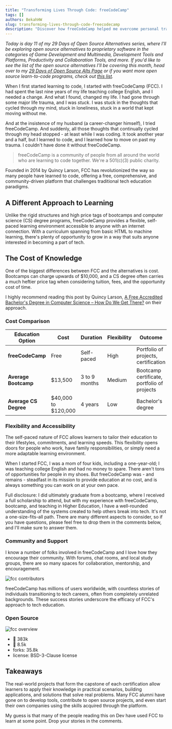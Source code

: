 ```yaml
---
title: "Transforming Lives Through Code: freeCodeCamp"
tags: []
authors: BekahHW
slug: transforming-lives-through-code-freecodecamp
description: "Discover how freeCodeCamp helped me overcome personal trauma and become a software developer, providing a flexible, supportive, and cost-effective alternative to traditional tech education."
---
```


*Today is day 11 of my 29 Days of Open Source Alternatives series, where I'll be exploring open source alternatives to proprietary software in the categories of Game Development and Multimedia, Development Tools and Platforms, Productivity and Collaboration Tools, and more. If you'd like to see the list of the open source alternatives I'll be covering this month, head over to my [29 Days of Open Source Alts Page](https://oss.fyi/oss-alts) or if you want more open source learn-to-code programs, check out [this list](https://oss.fyi/learn-to-code).* 

When I first started learning to code, I started with freeCodeCamp (FCC). I had spent the last nine years of my life teaching college English, and I needed a change. And what I found, changed my life. I had gone through some major life trauma, and I was *stuck*. I was stuck in the thoughts that cycled through my mind, stuck in loneliness, stuck in a world that kept moving without me. 

<!-- truncate -->


And at the insistence of my husband (a career-changer himself), I tried freeCodeCamp. And suddenly, all those thoughts that continually cycled through my head stopped - at least while I was coding. It took another year and a half, but I learned to code, and I learned how to move on past my trauma. I couldn't have done it without freeCodeCamp. 

> freeCodeCamp is a community of people from all around the world who are learning to code together. We're a 501(c)(3) public charity.

Founded in 2014 by Quincy Larson, FCC has revolutionized the way so many people have learned to code, offering a free, comprehensive, and community-driven platform that challenges traditional tech education paradigms.

## A Different Approach to Learning

Unlike the rigid structures and high price tags of bootcamps and computer science (CS) degree programs, freeCodeCamp provides a flexible, self-paced learning environment accessible to anyone with an internet connection. With a curriculum spanning from basic HTML to machine learning, there's plenty of opportunity to grow in a way that suits anyone interested in becoming a part of tech. 

## The Cost of Knowledge

One of the biggest differences between FCC and the alternatives is cost. Bootcamps can charge upwards of $10,000, and a CS degree often carries a much heftier price tag when considering tuition, fees, and the opportunity cost of time. 

I highly recommend reading this post by Quincy Larson, [A Free Accredited Bachelor's Degree in Computer Science – How Do We Get There?](https://www.freecodecamp.org/news/free-accredited-bachelors-degrees-in-computer-science-how-do-we-get-there/) on their approach.

### Cost Comparison

| Education Option      | Cost               | Duration            | Flexibility         | Outcome                                       |
|-----------------------|--------------------|---------------------|---------------------|-----------------------------------------------|
| **freeCodeCamp**      | Free               | Self-paced          | High                | Portfolio of projects, certification          |
| **Average Bootcamp**  | $13,500            | 3 to 9 months       | Medium              | Bootcamp certificate, portfolio of projects   |
| **Average CS Degree** | $40,000 to $120,000| 4 years             | Low                 | Bachelor's degree                             |


### Flexibility and Accessibility

The self-paced nature of FCC allows learners to tailor their education to their lifestyles, commitments, and learning speeds. This flexibility opens doors for people who work, have family responsibilities, or simply need a more adaptable learning environment.

When I started FCC, I was a mom of four kids, including a one-year-old; I was teaching college English and had no money to spare. There aren't tons of opportunities for people in my shoes. But freeCodeCamp was - and remains - steadfast in its mission to provide education at no cost, and is always something you can work on at your own pace.

Full disclosure: I did ultimately graduate from a bootcamp, where I received a full scholarship to attend, but with my experience with freeCodeCamp, bootcamp, and teaching in Higher Education, I have a well-rounded understanding of the systems created to help others break into tech. It's not a one-size-fits-all path. There are many different aspects to consider, so if you have questions, please feel free to drop them in the comments below, and I'll make sure to answer them. 

### Community and Support

I know a number of folks involved in freeCodeCamp and I love how they encourage their community. With forums, chat rooms, and local study groups, there are so many spaces for collaboration, mentorship, and encouragement. 

![fcc contributors](https://dev-to-uploads.s3.amazonaws.com/uploads/articles/07y3bvss6lrqrta112ug.png)

freeCodeCamp has millions of users worldwide, with countless stories of individuals transitioning to tech careers, often from completely unrelated backgrounds. These success stories underscore the efficacy of FCC's approach to tech education.


### Open Source

![fcc overview](https://dev-to-uploads.s3.amazonaws.com/uploads/articles/c43m0ng7ulfmz47vv4tt.png)

- :stars: 383k
- :eyes: 8.5k
- forks: 35.8k
- license: BSD-3-Clause license

## Takeaways

The real-world projects that form the capstone of each certification allow learners to apply their knowledge in practical scenarios, building applications, and solutions that solve real problems. Many FCC alumni have gone on to develop tools, contribute to open source projects, and even start their own companies using the skills acquired through the platform.

My guess is that many of the people reading this on Dev have used FCC to learn at some point. Drop your stories in the comments.
